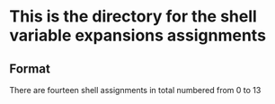# This is the directory for the shell variable expansions assignments
## Format
There are fourteen shell assignments in total numbered from 0 to 13
